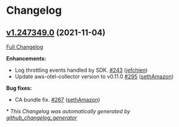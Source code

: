 # Changelog

## [v1.247349.0](https://github.com/aws/amazon-cloudwatch-agent/tree/v1.247349.0) (2021-11-04)

[Full Changelog](https://github.com/aws/amazon-cloudwatch-agent/compare/v1.247348.0...v1.247349.0)

**Enhancements:**
* Log throttling events handled by SDK. [\#243](https://github.com/aws/amazon-cloudwatch-agent/pull/243) ([jefchien](https://github.com/jefchien))
* Update aws-otel-collector version to v0.11.0 [\#295](https://github.com/aws/amazon-cloudwatch-agent/pull/295) ([sethAmazon](https://github.com/sethAmazon))

**Bug fixes:**
* CA bundle fix. [\#267](https://github.com/aws/amazon-cloudwatch-agent/pull/267) ([sethAmazon](https://github.com/sethAmazon))

\* *This Changelog was automatically generated by [github_changelog_generator](https://github.com/github-changelog-generator/github-changelog-generator)*
